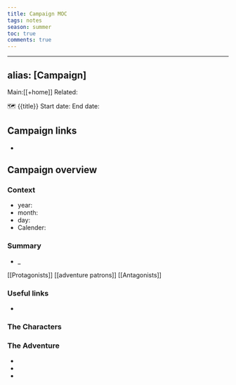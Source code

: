 ---title: Campaign MOCtags: notesseason: summertoc: truecomments: true---
---
alias: [Campaign]
---

Main:[[+home]] Related:

🗺
{{title}}
Start date: 
End date:

## Campaign links
- 

## Campaign overview
### Context
- year:
- month: 
- day: 
- Calender:

### Summary
- _

[[Protagonists]]
[[adventure patrons]]
[[Antagonists]]
### Useful links
- 

### The Characters
### The Adventure
- 
- 
- 

